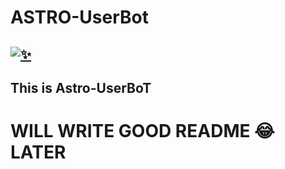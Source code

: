   # ASTRO-UserBot 
 ## [![✨](https://telegra.ph/file/108c39f8df108b9f0972a.jpg)](https://t.me/Astro_UserBot)
 
## This is Astro-UserBoT 

# WILL WRITE GOOD README 😂LATER
 

